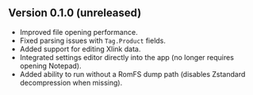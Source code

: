 ## Version 0.1.0 (unreleased)

- Improved file opening performance.
- Fixed parsing issues with `Tag.Product` fields.
- Added support for editing Xlink data.
- Integrated settings editor directly into the app (no longer requires opening Notepad).
- Added ability to run without a RomFS dump path (disables Zstandard decompression when missing).